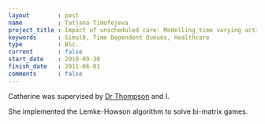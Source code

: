```yaml
---
layout        : post
name          : Tatjana Timofejeva
project_title : Impact of unscheduled care: Modelling time varying activities at a Hospital
keywords      : Simul8, Time Dependent Queues, Healthcare
type          : BSc.
current       : false
start_date    : 2010-09-30
finish_date   : 2011-06-01
comments      : false
---
```


Catherine was supervised by [Dr Thompson](http://www.cardiff.ac.uk/maths/contactsandpeople/profiles/thompsonjm1.html) and I.

She implemented the Lemke-Howson algorithm to solve bi-matrix games.
